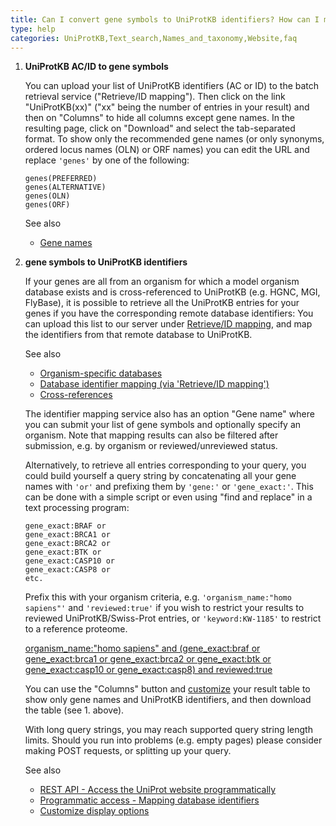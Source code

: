 ```yaml
---
title: Can I convert gene symbols to UniProtKB identifiers? How can I map UniProtKB IDs or ACs to gene symbols?
type: help
categories: UniProtKB,Text_search,Names_and_taxonomy,Website,faq
---
```


1.  **UniProtKB AC/ID to gene symbols**

    You can upload your list of UniProtKB identifiers (AC or ID) to the batch retrieval service ("Retrieve/ID mapping"). Then click on the link "UniProtKB(xx)" ("xx" being the number of entries in your result) and then on "Columns" to hide all columns except gene names. In the resulting page, click on "Download" and select the tab-separated format. To show only the recommended gene names (or only synonyms, ordered locus names (OLN) or ORF names) you can edit the URL and replace `'genes'` by one of the following:

        genes(PREFERRED)
        genes(ALTERNATIVE)
        genes(OLN)
        genes(ORF)

    See also

    - [Gene names](https://www.uniprot.org/help/gene_name)

2.  **gene symbols to UniProtKB identifiers**

    If your genes are all from an organism for which a model organism database exists and is cross-referenced to UniProtKB (e.g. HGNC, MGI, FlyBase), it is possible to retrieve all the UniProtKB entries for your genes if you have the corresponding remote database identifiers: You can upload this list to our server under [Retrieve/ID mapping](https://www.uniprot.org/uploadlists), and map the identifiers from that remote database to UniProtKB.

    See also

    - [Organism-specific databases](https://www.uniprot.org/database?facets=category_exact%3AOrganism-specific%20databases&query=%2A)
    - [Database identifier mapping (via 'Retrieve/ID mapping')](https://www.uniprot.org/help/uploadlists)
    - [Cross-references](https://www.uniprot.org/help/cross_references_section)

    The identifier mapping service also has an option "Gene name" where you can submit your list of gene symbols and optionally specify an organism. Note that mapping results can also be filtered after submission, e.g. by organism or reviewed/unreviewed status.

    Alternatively, to retrieve all entries corresponding to your query, you could build yourself a query string by concatenating all your gene names with `'or'` and prefixing them by `'gene:'` or `'gene_exact:'`. This can be done with a simple script or even using "find and replace" in a text processing program:

        gene_exact:BRAF or
        gene_exact:BRCA1 or
        gene_exact:BRCA2 or
        gene_exact:BTK or
        gene_exact:CASP10 or
        gene_exact:CASP8 or
        etc.

    Prefix this with your organism criteria, e.g. `'organism_name:"homo sapiens"'` and `'reviewed:true'` if you wish to restrict your results to reviewed UniProtKB/Swiss-Prot entries, or `'keyword:KW-1185'` to restrict to a reference proteome.

    [organism_name:"homo sapiens" and (gene_exact:braf or gene_exact:brca1 or gene_exact:brca2 or gene_exact:btk or gene_exact:casp10 or gene_exact:casp8) and reviewed:true](https://www.uniprot.org/uniprotkb?query=organism_name%3A%22homo%20sapiens%22%20AND%20%28gene_exact%3Abraf%20OR%20gene_exact%3Abrca1%20OR%20gene_exact%3Abrca2%20OR%20gene_exact%3Abtk%20OR%20gene_exact%3Acasp10%20OR%20gene_exact%3Acasp8%29%20AND%20reviewed%3Atrue)

    You can use the "Columns" button and [customize](https://www.uniprot.org/help/customize) your result table to show only gene names and UniProtKB identifiers, and then download the table (see 1. above).

    With long query strings, you may reach supported query string length limits. Should you run into problems (e.g. empty pages) please consider making POST requests, or splitting up your query.

    See also

    - [REST API - Access the UniProt website programmatically](https://www.uniprot.org/help/api)
    - [Programmatic access - Mapping database identifiers](https://www.uniprot.org/help/id_mapping)
    - [Customize display options](https://www.uniprot.org/help/customize)
